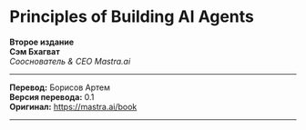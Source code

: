 # Principles of Building AI Agents

**Второе издание**  
**Сэм Бхагват**  
_Сооснователь & CEO Mastra.ai_

---

**Перевод:** Борисов Артем  
**Версия перевода:** 0.1  
**Оригинал:** https://mastra.ai/book

---